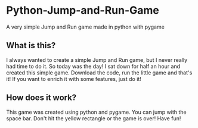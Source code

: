 # Python-Jump-and-Run-Game
A very simple Jump and Run game made in python with pygame
## What is this?
I always wanted to create a simple Jump and Run game, but I never really had time to do it. So today was the day! I sat down for half an hour and created this simple game. Download the code, run the little game and that's it! If you want to enrich it with some features, just do it!
## How does it work?
This game was created using python and pygame. You can jump with the space bar. Don't hit the yellow rectangle or the game is over! Have fun!
